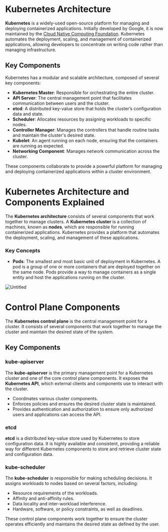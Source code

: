 # Kubernetes Architecture

**Kubernetes** is a widely-used open-source platform for managing and deploying containerized applications. Initially developed by Google, it is now maintained by the [Cloud Native Computing Foundation](https://www.cncf.io). Kubernetes automates the deployment, scaling, and management of containerized applications, allowing developers to concentrate on writing code rather than managing infrastructure.

## Key Components

Kubernetes has a modular and scalable architecture, composed of several key components:

- **Kubernetes Master**: Responsible for orchestrating the entire cluster.
- **API Server**: The central management point that facilitates communication between users and the cluster.
- **etcd**: A distributed key-value store that holds the cluster’s configuration data and state.
- **Scheduler**: Allocates resources by assigning workloads to specific nodes.
- **Controller Manager**: Manages the controllers that handle routine tasks and maintain the cluster's desired state.
- **Kubelet**: An agent running on each node, ensuring that the containers are running as expected.
- **Networking Component**: Manages network communication across the cluster.

These components collaborate to provide a powerful platform for managing and deploying containerized applications within a cluster environment.

# Kubernetes Architecture and Components Explained

The **Kubernetes architecture** consists of several components that work together to manage clusters. A **Kubernetes cluster** is a collection of machines, known as **nodes**, which are responsible for running containerized applications. Kubernetes provides a platform that automates the deployment, scaling, and management of these applications.

### Key Concepts

- **Pods**: The smallest and most basic unit of deployment in Kubernetes. A pod is a group of one or more containers that are deployed together on the same node. Pods provide a way to manage containers as a single entity and host the applications running on the cluster.

![Untitled](https://github.com/user-attachments/assets/df1ac1c2-94ba-4759-b244-ac6efb99aa12)


# Control Plane Components

The **Kubernetes control plane** is the central management point for a cluster. It consists of several components that work together to manage the cluster and maintain the desired state of the system.

## Key Components

### kube-apiserver
The **kube-apiserver** is the primary management point for a Kubernetes cluster and one of the core control plane components. It exposes the **Kubernetes API**, which external clients and components use to interact with the cluster.

- Coordinates various cluster components.
- Enforces policies and ensures the desired cluster state is maintained.
- Provides authentication and authorization to ensure only authorized users and applications can access the API.

### etcd
**etcd** is a distributed key-value store used by Kubernetes to store configuration data. It is highly available and consistent, providing a reliable way for different Kubernetes components to store and retrieve cluster state and configuration data.

### kube-scheduler
The **kube-scheduler** is responsible for making scheduling decisions. It assigns workloads to nodes based on several factors, including:

- Resource requirements of the workloads.
- Affinity and anti-affinity rules.
- Data locality and inter-workload interference.
- Hardware, software, or policy constraints, as well as deadlines.

These control plane components work together to ensure the cluster operates efficiently and maintains the desired state as defined by the user.

